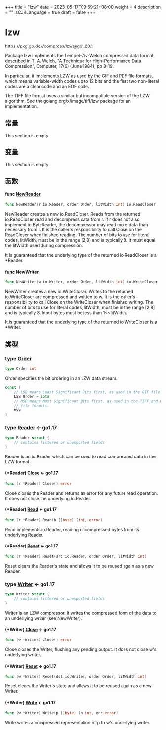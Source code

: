+++
title = "lzw"
date = 2023-05-17T09:59:21+08:00
weight = 4
description = ""
isCJKLanguage = true
draft = false
+++
# lzw

https://pkg.go.dev/compress/lzw@go1.20.1



Package lzw implements the Lempel-Ziv-Welch compressed data format, described in T. A. Welch, "A Technique for High-Performance Data Compression", Computer, 17(6) (June 1984), pp 8-19.

In particular, it implements LZW as used by the GIF and PDF file formats, which means variable-width codes up to 12 bits and the first two non-literal codes are a clear code and an EOF code.

The TIFF file format uses a similar but incompatible version of the LZW algorithm. See the golang.org/x/image/tiff/lzw package for an implementation.



## 常量 

This section is empty.

## 变量

This section is empty.

## 函数

#### func [NewReader](https://cs.opensource.google/go/go/+/go1.20.1:src/compress/lzw/reader.go;l=254) 

``` go 
func NewReader(r io.Reader, order Order, litWidth int) io.ReadCloser
```

NewReader creates a new io.ReadCloser. Reads from the returned io.ReadCloser read and decompress data from r. If r does not also implement io.ByteReader, the decompressor may read more data than necessary from r. It is the caller's responsibility to call Close on the ReadCloser when finished reading. The number of bits to use for literal codes, litWidth, must be in the range [2,8] and is typically 8. It must equal the litWidth used during compression.

It is guaranteed that the underlying type of the returned io.ReadCloser is a *Reader.

#### func [NewWriter](https://cs.opensource.google/go/go/+/go1.20.1:src/compress/lzw/writer.go;l=257) 

``` go 
func NewWriter(w io.Writer, order Order, litWidth int) io.WriteCloser
```

NewWriter creates a new io.WriteCloser. Writes to the returned io.WriteCloser are compressed and written to w. It is the caller's responsibility to call Close on the WriteCloser when finished writing. The number of bits to use for literal codes, litWidth, must be in the range [2,8] and is typically 8. Input bytes must be less than 1<<litWidth.

It is guaranteed that the underlying type of the returned io.WriteCloser is a *Writer.

## 类型

### type [Order](https://cs.opensource.google/go/go/+/go1.20.1:src/compress/lzw/reader.go;l=29) 

``` go 
type Order int
```

Order specifies the bit ordering in an LZW data stream.

``` go 
const (
	// LSB means Least Significant Bits first, as used in the GIF file format.
	LSB Order = iota
	// MSB means Most Significant Bits first, as used in the TIFF and PDF
	// file formats.
	MSB
)
```

### type [Reader](https://cs.opensource.google/go/go/+/go1.20.1:src/compress/lzw/reader.go;l=47)  <- go1.17

``` go 
type Reader struct {
	// contains filtered or unexported fields
}
```

Reader is an io.Reader which can be used to read compressed data in the LZW format.

#### (*Reader) [Close](https://cs.opensource.google/go/go/+/go1.20.1:src/compress/lzw/reader.go;l=230)  <- go1.17

``` go 
func (r *Reader) Close() error
```

Close closes the Reader and returns an error for any future read operation. It does not close the underlying io.Reader.

#### (*Reader) [Read](https://cs.opensource.google/go/go/+/go1.20.1:src/compress/lzw/reader.go;l=122)  <- go1.17

``` go 
func (r *Reader) Read(b []byte) (int, error)
```

Read implements io.Reader, reading uncompressed bytes from its underlying Reader.

#### (*Reader) [Reset](https://cs.opensource.google/go/go/+/go1.20.1:src/compress/lzw/reader.go;l=237)  <- go1.17

``` go 
func (r *Reader) Reset(src io.Reader, order Order, litWidth int)
```

Reset clears the Reader's state and allows it to be reused again as a new Reader.

### type [Writer](https://cs.opensource.google/go/go/+/go1.20.1:src/compress/lzw/writer.go;l=36)  <- go1.17

``` go 
type Writer struct {
	// contains filtered or unexported fields
}
```

Writer is an LZW compressor. It writes the compressed form of the data to an underlying writer (see NewWriter).

#### (*Writer) [Close](https://cs.opensource.google/go/go/+/go1.20.1:src/compress/lzw/writer.go;l=200)  <- go1.17

``` go 
func (w *Writer) Close() error
```

Close closes the Writer, flushing any pending output. It does not close w's underlying writer.

#### (*Writer) [Reset](https://cs.opensource.google/go/go/+/go1.20.1:src/compress/lzw/writer.go;l=243)  <- go1.17

``` go 
func (w *Writer) Reset(dst io.Writer, order Order, litWidth int)
```

Reset clears the Writer's state and allows it to be reused again as a new Writer.

#### (*Writer) [Write](https://cs.opensource.google/go/go/+/go1.20.1:src/compress/lzw/writer.go;l=122)  <- go1.17

``` go 
func (w *Writer) Write(p []byte) (n int, err error)
```

Write writes a compressed representation of p to w's underlying writer.